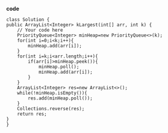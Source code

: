 **code**

    class Solution {
    public ArrayList<Integer> kLargest(int[] arr, int k) {
        // Your code here
        PriorityQueue<Integer> minHeap=new PriorityQueue<>(k);
        for(int i=0;i<k;i++){
            minHeap.add(arr[i]);
        }
        for(int i=k;i<arr.length;i++){
            if(arr[i]>minHeap.peek()){
                minHeap.poll();
                minHeap.add(arr[i]);
            }
        }
        ArrayList<Integer> res=new ArrayList<>();
        while(!minHeap.isEmpty()){
            res.add(minHeap.poll());
        }
        Collections.reverse(res);
        return res;
    }
    }
